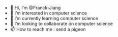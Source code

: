 - 👋 Hi, I’m @Franck-Jiang
- 👀 I’m interested in computer science 
- 🌱 I’m currently learning computer science 
- 💞️ I’m looking to collaborate on computer science 
- 📫 How to reach me : send a pigeon

<!---
Franck-Jiang/Franck-Jiang is a ✨ special ✨ repository because its `README.md` (this file) appears on your GitHub profile.
You can click the Preview link to take a look at your changes.
--->
